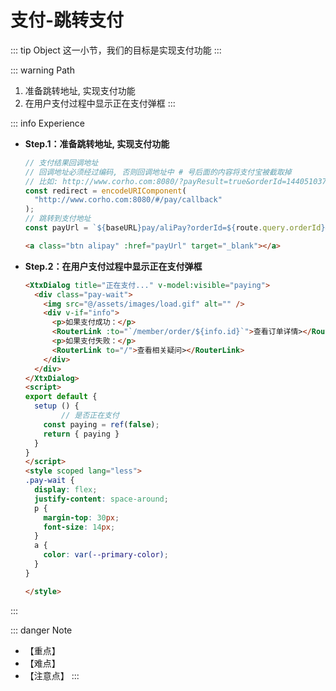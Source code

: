 # 支付-跳转支付

::: tip Object
这一小节，我们的目标是实现支付功能
:::

::: warning Path

1. 准备跳转地址, 实现支付功能
2. 在用户支付过程中显示正在支付弹框
:::

::: info Experience

* **Step.1：准备跳转地址, 实现支付功能**

  ```js
  // 支付结果回调地址
  // 回调地址必须经过编码, 否则回调地址中 # 号后面的内容将支付宝被截取掉
  // 比如: http://www.corho.com:8080/?payResult=true&orderId=1440510371952594945#/
  const redirect = encodeURIComponent(
    "http://www.corho.com:8080/#/pay/callback"
  );
  // 跳转到支付地址
  const payUrl = `${baseURL}pay/aliPay?orderId=${route.query.orderId}&redirect=${redirect}`;
  ```

  ```html
  <a class="btn alipay" :href="payUrl" target="_blank"></a>
  ```

* **Step.2：在用户支付过程中显示正在支付弹框**

  ```html
  <XtxDialog title="正在支付..." v-model:visible="paying">
    <div class="pay-wait">
      <img src="@/assets/images/load.gif" alt="" />
      <div v-if="info">
        <p>如果支付成功：</p>
        <RouterLink :to="`/member/order/${info.id}`">查看订单详情></RouterLink>
        <p>如果支付失败：</p>
        <RouterLink to="/">查看相关疑问></RouterLink>
      </div>
    </div>
  </XtxDialog>
  <script>
  export default {
    setup () {
          // 是否正在支付
      const paying = ref(false);
      return { paying }
    }
  }
  </script>
  <style scoped lang="less">
  .pay-wait {
    display: flex;
    justify-content: space-around;
    p {
      margin-top: 30px;
      font-size: 14px;
    }
    a {
      color: var(--primary-color);
    }
  }

  </style>
  ```

:::

::: danger Note

* 【重点】
* 【难点】
* 【注意点】
:::
